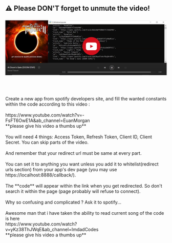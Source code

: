 :warning: Please DON'T forget to unmute the video!</br>
</br>
[![Demo](https://github.com/alperkaya0/spotify-Mute-When-Ad/blob/master/Demo.png)](https://www.youtube.com/watch?v=9S1YdqhvvEI&ab_channel=AlperKaya)
</br></br>
--
</br>
Create a new app from spotify developers site, and fill the wanted constants within the code according to this video :</br></br>
https://www.youtube.com/watch?v=-FsFT6OwE1A&ab_channel=EuanMorgan </br> **please give his video a thumbs up** </br></br> 
You will need 4 things: Access Token, Refresh Token, Client ID, Client Secret. You can skip parts of the video. </br></br> And remember that your redirect url must be same at every part. </br></br>You can set it to anything you want unless you add it to whitelist(redirect urls section) from your app's dev page (you may use https://localhost:8888/callback/). </br> </br> The **code** will appear within the link when you get redirected. So don't search it within the page (page probably will refuse to connect). </br></br> Why so confusing and complicated ? Ask it to spotify...</br> </br> 
Awesome man that i have taken the ability to read current song of the code is here </br> https://www.youtube.com/watch?v=yKz38ThJWqE&ab_channel=ImdadCodes </br> **please give his video a thumbs up** </br></br> 
